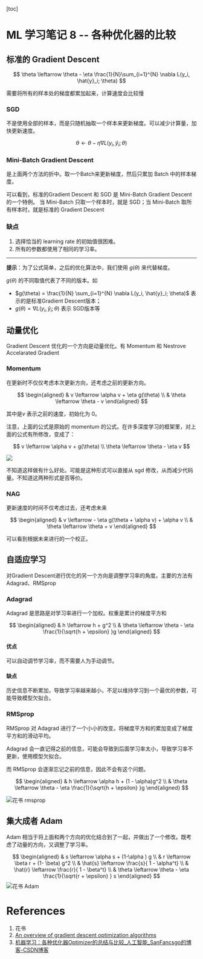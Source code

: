 [toc]

# ML 学习笔记 8 -- 各种优化器的比较

## 标准的 Gradient Descent

$$
\theta \leftarrow \theta - \eta \frac{1}{N}\sum_{i=1}^{N} \nabla L(y_i, \hat{y}_i; \theta)
$$ 

需要将所有的样本处的梯度都累加起来，计算速度会比较慢

### SGD

不是使用全部的样本，而是只随机抽取一个样本来更新梯度。可以减少计算量，加快更新速度。

$$
\theta \leftarrow \theta - \eta \nabla L(y_i, \hat{y}_i; \theta)
$$ 

### Mini-Batch Gradient Descent

是上面两个方法的折中。取一个Batch来更新梯度，然后只累加 Batch 中的样本梯度。

可以看到，标准的Gradient Descent 和 SGD 是 Mini-Batch Gradient Descent 的一个特例。
当 Mini-Batch 只取一个样本时，就是 SGD；当 Mini-Batch 取所有样本时，就是标准的 Gradient Descent

### 缺点

1. 选择恰当的 learning rate 的初始值很困难。
2. 所有的参数都使用了相同的学习率。

---

**提示**：为了公式简单，之后的优化算法中，我们使用 $g(\theta)$  来代替梯度。

$g(\theta)$  的不同取值代表了不同的版本。如
- $g(\theta) = \frac{1}{N} \sum_{i=1}^{N} \nabla L(y_i, \hat{y}_i; \theta)$ 表示的是标准Gradient Descent版本；
- $g(\theta) = \nabla L(y_i, \hat{y}_i; \theta)$  表示 SGD版本等

## 动量优化

Gradient Descent 优化的一个方向是动量优化。有 Momentum 和 Nestrove Accelarated Gradient

### Momentum


在更新时不仅仅考虑本次更新方向，还考虑之前的更新方向。

$$
\begin{aligned}
& v \leftarrow  \alpha v + \eta g(\theta)  \\
& \theta \leftarrow \theta - v
\end{aligned}
$$ 

其中是$v$ 表示之前的速度，初始化为 0。

注意，上面的公式是原始的 momentum 的公式。在许多深度学习的框架里，对上面的公式有所修改，变成了：

$$
v \leftarrow \alpha  v  + g(\theta) \\
\theta \leftarrow \theta - \eta v
$$ 

![](https://gitee.com/EdwardElric_1683260718/picture_bed/raw/master/img/20200703184811.png)

不知道这样做有什么好处。可能是这种形式可以直接从 sgd 修改，从而减少代码量。不知道这两种形式是否等价。

### NAG

更新速度的时间不仅考虑过去，还考虑未来

$$
\begin{aligned}
    & v \leftarrow - \eta g(\theta + \alpha v)  + \alpha v \\
    & \theta \leftarrow  \theta + v
\end{aligned}
$$ 

可以看到根据未来进行的一个校正。

## 自适应学习

对Gradient Descent进行优化的另一个方向是调整学习率的角度。主要的方法有 Adagrad、RMSprop

### Adagrad

Adagrad 是思路是对学习率进行一个加权。权重是累计的梯度平方和

$$
\begin{aligned}
    & h \leftarrow h + g^2 \\
    & \theta \leftarrow \theta - \eta \frac{1}{\sqrt{h + \epsilon} }g
\end{aligned}
$$ 

#### 优点

可以自动调节学习率，而不需要人为手动调节。

#### 缺点

历史信息不断累加，导致学习率越来越小，不足以维持学习到一个最优的参数，可能导致模型欠拟合。

### RMSprop

RMSprop 对 Adagrad 进行了一个小小的改变。将梯度平方和的累加变成了梯度平方和的滑动平均。

Adagrad 会一直记得之前的信息，可能会导致到后面学习率太小，导致学习率不更新，使用模型欠拟合。

而 RMSprop 会逐渐忘记之前的信息，因此不会有这个问题。

$$
\begin{aligned}
    & h \leftarrow \alpha h + (1 - \alpha)g^2 \\
    & \theta \leftarrow \theta - \eta \frac{1}{\sqrt{h + \epsilon} }g
\end{aligned}
$$ 

![花书 rmsprop](https://gitee.com/EdwardElric_1683260718/picture_bed/raw/master/img/20200428132944.png)

## 集大成者 Adam

Adam 相当于将上面和两个方向的优化结合到了一起，并做出了一个修改。既考虑了动量的方向，又调整了学习率。


$$
\begin{aligned}
    & s \leftarrow \alpha s + (1-\alpha ) g \\
    & r \leftarrow \beta r + (1- \beta) g^2 \\
    & \hat{s} \leftarrow  \frac{s}{ 1 - \alpha^t} \\
    & \hat{r} \leftarrow  \frac{r}{ 1 - \beta^t} \\
    & \theta \leftarrow \theta - \eta \frac{1}{\sqrt{r + \epsilon} }  s
\end{aligned}
$$ 
 ![花书 Adam](https://gitee.com/EdwardElric_1683260718/picture_bed/raw/master/img/20200428134119.png)

# References

1. 花书
2. [An overview of gradient descent optimization algorithms](https://ruder.io/optimizing-gradient-descent/index.html)
3. [机器学习：各种优化器Optimizer的总结与比较_人工智能_SanFancsgo的博客-CSDN博客](https://blog.csdn.net/weixin_40170902/article/details/80092628)

